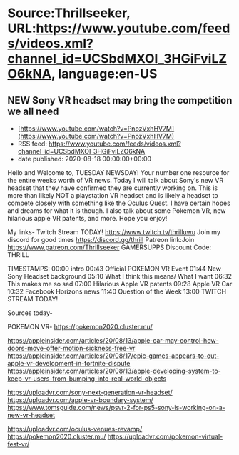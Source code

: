 # Source:Thrillseeker, URL:https://www.youtube.com/feeds/videos.xml?channel_id=UCSbdMXOI_3HGiFviLZO6kNA, language:en-US

## NEW Sony VR headset may bring the competition we all need
 - [https://www.youtube.com/watch?v=PnozVxhHV7M](https://www.youtube.com/watch?v=PnozVxhHV7M)
 - RSS feed: https://www.youtube.com/feeds/videos.xml?channel_id=UCSbdMXOI_3HGiFviLZO6kNA
 - date published: 2020-08-18 00:00:00+00:00

Hello and Welcome to, TUESDAY NEWSDAY! Your number one resource for the entire weeks worth of VR news. Today I will talk about Sony's new VR headset that they have confirmed they are currently working on. This is more than likely NOT a playstation VR headset and is likely a headset to compete closely with something like the Oculus Quest. I have certain hopes and dreams for what it is though. I also talk about some Pokemon VR, new hilarious apple VR patents, and more. Hope you enjoy!

My links-
Twitch Stream TODAY!
https://www.twitch.tv/thrilluwu
Join my discord for good times
https://discord.gg/thrill
Patreon link:Join
https://www.patreon.com/Thrillseeker
GAMERSUPPS Discount Code: THRILL

TIMESTAMPS:
00:00 intro
00:43 Official POKEMON VR Event
01:44 New Sony Headset background
05:10 What I think this means/ What I want
06:32 This makes me so sad
07:00 Hilarious Apple VR patents
09:28 Apple VR Car
10:32 Facebook Horizons news
11:40 Question of the Week
13:00 TWITCH STREAM TODAY!

Sources today-

POKEMON VR- https://pokemon2020.cluster.mu/


https://appleinsider.com/articles/20/08/13/apple-car-may-control-how-doors-move-offer-motion-sickness-free-vr
https://appleinsider.com/articles/20/08/17/epic-games-appears-to-out-apple-vr-development-in-fortnite-dispute
https://appleinsider.com/articles/20/08/13/apple-developing-system-to-keep-vr-users-from-bumping-into-real-world-objects

https://uploadvr.com/sony-next-generation-vr-headset/
https://uploadvr.com/apple-vr-boundary-system/
https://www.tomsguide.com/news/psvr-2-for-ps5-sony-is-working-on-a-new-vr-headset

https://uploadvr.com/oculus-venues-revamp/
https://pokemon2020.cluster.mu/
https://uploadvr.com/pokemon-virtual-fest-vr/

